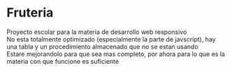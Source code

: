# Fruteria
Proyecto escolar para la materia de desarrollo web responsivo
<br>
No esta totalmente optimizado (especialmente la parte de javscript), hay una tabla y un procedimiento almacenado que no se estan usando
<br>
Estare mejorandolo para que sea mas completo, por ahora para lo que es la materia con que funcione es suficiente
